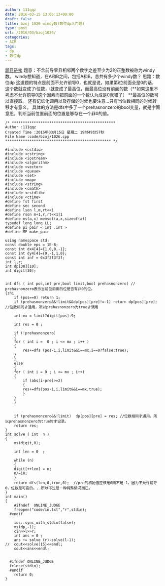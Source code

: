 ```yaml
---
author: 111qqz
date: 2016-03-15 13:05:13+00:00
draft: false
title: bzoj 1026 windy数(数位dp入门题)
type: post
url: /2016/03/bzoj1026/
categories:
- ACM
tags:
- dp
- 数位dp
---
```


[题目链接](http://www.lydsy.com/JudgeOnline/problem.php?id=1026)
题意：不含前导零且相邻两个数字之差至少为2的正整数被称为windy数。 windy想知道，在A和B之间，包括A和B，总共有多少个windy数？
思路：数位dp
这道题的特点是前面不允许前导0，也就是说，如果第i位前面全是0的话，这个数就变成了i位数，i就变成了最高位，而最高位没有前面的数（**如果这里不考虑不允许前导0这个因素而把前面的一个数认为成是0就错了） **最高位的数可以直接取。 还有记忆化调用以及存储的时候也要注意...只有当位数相同的时候转移才有意义。 具体的方法是dfs中多了一个prehasnonzero的bool变量，就是字面意思，判断当前位置前面的位置是够存在一个非0的值。





 

    
    /* ***********************************************
    Author :111qqz
    Created Time :2016年03月15日 星期二 19时49分57秒
    File Name :code/bzoj/1026.cpp
    ************************************************ */
    
    #include <cstdio>
    #include <cstring>
    #include <iostream>
    #include <algorithm>
    #include <vector>
    #include <queue>
    #include <set>
    #include <map>
    #include <string>
    #include <cmath>
    #include <cstdlib>
    #include <ctime>
    #define fst first
    #define sec second
    #define lson l,m,rt<<1
    #define rson m+1,r,rt<<1|1
    #define ms(a,x) memset(a,x,sizeof(a))
    typedef long long LL;
    #define pi pair < int ,int >
    #define MP make_pair
    
    using namespace std;
    const double eps = 1E-8;
    const int dx4[4]={1,0,0,-1};
    const int dy4[4]={0,-1,1,0};
    const int inf = 0x3f3f3f3f;
    int l,r;
    int dp[30][10];  
    int digit[30];
    
    
    int dfs ( int pos,int pre,bool limit,bool prehasnonzero) // prehasnonzero表示当前位前面的位是否有非0的位。
    {zhi
        if (pos==0) return 1;
        if (prehasnonzero&&!limit&&dp[pos][pre]!=-1) return dp[pos][pre];  //位数相同才通用，所以prehasnonzero为true才调用
        
        int mx = limit?digit[pos]:9;
    
        int res = 0 ;
    
        if (!prehasnonzero)
        {
    	for ( int i =  0 ; i <= mx ; i++ )
    	{
    	    res+=dfs (pos-1,i,limit&&i==mx,i==0?false:true);
    	}
        }
        else
        {
    	for ( int i = 0 ; i <= mx ; i++)
    	{
    	    if (abs(i-pre)>=2)
    	    {
    		res+=dfs(pos-1,i,limit&&i==mx,true);
    	    }
    	}
        }
        
        
        if (prehasnonzero&&!limit)  dp[pos][pre] = res; //位数相同才通用，所以prehasnonzero为true时才记录。
        return res;
    }
    int solve ( int  n )
    {
        ms(digit,0);
        
        int len = 0  ;
        
        while (n)
        {
    	digit[++len] = n;
    	n/=10;
        }
        return dfs(len,0,true,0);  //pre的初始值应该是0而不是-1，因为不允许前导0，位数是可变的。..所以不过是一种特殊情况而已。
    }
    int main()
    {
    	#ifndef  ONLINE_JUDGE 
    	freopen("code/in.txt","r",stdin);
      #endif
    
    	ios::sync_with_stdio(false);
    	ms(dp,-1);
    	cin>>l>>r;
    	int ans = 0 ;
    	ans += solve (r)-solve(l-1);
    //	cout<<solve(15)<<endl;
    	cout<<ans<<endl;
    
    
      #ifndef ONLINE_JUDGE  
      fclose(stdin);
      #endif
        return 0;
    }
    



